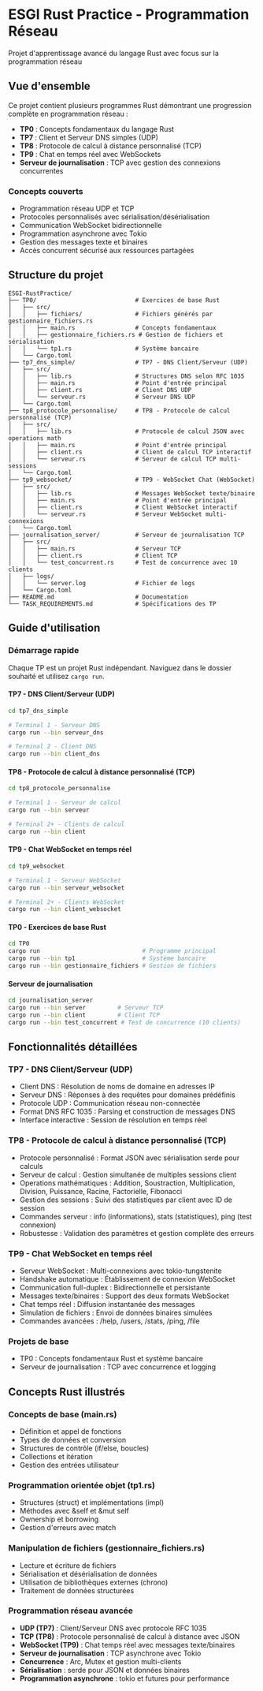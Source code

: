 # ESGI Rust Practice - Programmation Réseau

Projet d'apprentissage avancé du langage Rust avec focus sur la programmation réseau

## Vue d'ensemble

Ce projet contient plusieurs programmes Rust démontrant une progression complète en programmation réseau :
- **TP0** : Concepts fondamentaux du langage Rust
- **TP7** : Client et Serveur DNS simples (UDP)
- **TP8** : Protocole de calcul à distance personnalisé (TCP)
- **TP9** : Chat en temps réel avec WebSockets
- **Serveur de journalisation** : TCP avec gestion des connexions concurrentes

### Concepts couverts
- Programmation réseau UDP et TCP
- Protocoles personnalisés avec sérialisation/désérialisation
- Communication WebSocket bidirectionnelle
- Programmation asynchrone avec Tokio
- Gestion des messages texte et binaires
- Accès concurrent sécurisé aux ressources partagées


## Structure du projet

```
ESGI-RustPractice/
├── TP0/                            # Exercices de base Rust
│   ├── src/
│   │   ├── fichiers/               # Fichiers générés par gestionnaire_fichiers.rs
│   │   ├── main.rs                 # Concepts fondamentaux
│   │   ├── gestionnaire_fichiers.rs # Gestion de fichiers et sérialisation
│   │   └── tp1.rs                  # Système bancaire
│   └── Cargo.toml
├── tp7_dns_simple/                 # TP7 - DNS Client/Serveur (UDP)
│   ├── src/
│   │   ├── lib.rs                  # Structures DNS selon RFC 1035
│   │   ├── main.rs                 # Point d'entrée principal
│   │   ├── client.rs               # Client DNS UDP
│   │   └── serveur.rs              # Serveur DNS UDP
│   └── Cargo.toml
├── tp8_protocole_personnalise/     # TP8 - Protocole de calcul personnalisé (TCP)
│   ├── src/
│   │   ├── lib.rs                  # Protocole de calcul JSON avec operations math
│   │   ├── main.rs                 # Point d'entrée principal
│   │   ├── client.rs               # Client de calcul TCP interactif
│   │   └── serveur.rs              # Serveur de calcul TCP multi-sessions
│   └── Cargo.toml
├── tp9_websocket/                  # TP9 - WebSocket Chat (WebSocket)
│   ├── src/
│   │   ├── lib.rs                  # Messages WebSocket texte/binaire
│   │   ├── main.rs                 # Point d'entrée principal
│   │   ├── client.rs               # Client WebSocket interactif
│   │   └── serveur.rs              # Serveur WebSocket multi-connexions
│   └── Cargo.toml
├── journalisation_server/          # Serveur de journalisation TCP
│   ├── src/
│   │   ├── main.rs                 # Serveur TCP
│   │   ├── client.rs               # Client TCP
│   │   └── test_concurrent.rs      # Test de concurrence avec 10 clients
│   ├── logs/
│   │   └── server.log              # Fichier de logs
│   └── Cargo.toml
├── README.md                       # Documentation
└── TASK_REQUIREMENTS.md            # Spécifications des TP
```

## Guide d'utilisation

### Démarrage rapide

Chaque TP est un projet Rust indépendant. Naviguez dans le dossier souhaité et utilisez `cargo run`.

#### TP7 - DNS Client/Serveur (UDP)
```bash
cd tp7_dns_simple

# Terminal 1 - Serveur DNS
cargo run --bin serveur_dns

# Terminal 2 - Client DNS
cargo run --bin client_dns
```

#### TP8 - Protocole de calcul à distance personnalisé (TCP)
```bash
cd tp8_protocole_personnalise

# Terminal 1 - Serveur de calcul
cargo run --bin serveur

# Terminal 2+ - Clients de calcul
cargo run --bin client
```

#### TP9 - Chat WebSocket en temps réel
```bash
cd tp9_websocket

# Terminal 1 - Serveur WebSocket
cargo run --bin serveur_websocket

# Terminal 2+ - Clients WebSocket
cargo run --bin client_websocket
```

#### TP0 - Exercices de base Rust
```bash
cd TP0
cargo run                             # Programme principal
cargo run --bin tp1                   # Système bancaire
cargo run --bin gestionnaire_fichiers # Gestion de fichiers
```

#### Serveur de journalisation
```bash
cd journalisation_server
cargo run --bin server         # Serveur TCP
cargo run --bin client         # Client TCP
cargo run --bin test_concurrent # Test de concurrence (10 clients)
```

## Fonctionnalités détaillées

### TP7 - DNS Client/Serveur (UDP)
- Client DNS : Résolution de noms de domaine en adresses IP
- Serveur DNS : Réponses à des requêtes pour domaines prédéfinis
- Protocole UDP : Communication réseau non-connectée
- Format DNS RFC 1035 : Parsing et construction de messages DNS
- Interface interactive : Session de résolution en temps réel

### TP8 - Protocole de calcul à distance personnalisé (TCP)
- Protocole personnalisé : Format JSON avec sérialisation serde pour calculs
- Serveur de calcul : Gestion simultanée de multiples sessions client
- Operations mathématiques : Addition, Soustraction, Multiplication, Division, Puissance, Racine, Factorielle, Fibonacci
- Gestion des sessions : Suivi des statistiques par client avec ID de session
- Commandes serveur : info (informations), stats (statistiques), ping (test connexion)
- Robustesse : Validation des paramètres et gestion complète des erreurs

### TP9 - Chat WebSocket en temps réel
- Serveur WebSocket : Multi-connexions avec tokio-tungstenite
- Handshake automatique : Établissement de connexion WebSocket
- Communication full-duplex : Bidirectionnelle et persistante
- Messages texte/binaires : Support des deux formats WebSocket
- Chat temps réel : Diffusion instantanée des messages
- Simulation de fichiers : Envoi de données binaires simulées
- Commandes avancées : /help, /users, /stats, /ping, /file

### Projets de base
- TP0 : Concepts fondamentaux Rust et système bancaire
- Serveur de journalisation : TCP avec concurrence et logging

## Concepts Rust illustrés

### Concepts de base (main.rs)
- Définition et appel de fonctions
- Types de données et conversion
- Structures de contrôle (if/else, boucles)
- Collections et itération
- Gestion des entrées utilisateur

### Programmation orientée objet (tp1.rs)
- Structures (struct) et implémentations (impl)
- Méthodes avec &self et &mut self
- Ownership et borrowing
- Gestion d'erreurs avec match

### Manipulation de fichiers (gestionnaire_fichiers.rs)
- Lecture et écriture de fichiers
- Sérialisation et désérialisation de données
- Utilisation de bibliothèques externes (chrono)
- Traitement de données structurées

### Programmation réseau avancée
- **UDP (TP7)** : Client/Serveur DNS avec protocole RFC 1035
- **TCP (TP8)** : Protocole personnalisé de calcul à distance avec JSON
- **WebSocket (TP9)** : Chat temps réel avec messages texte/binaires
- **Serveur de journalisation** : TCP asynchrone avec Tokio
- **Concurrence** : Arc, Mutex et gestion multi-clients
- **Sérialisation** : serde pour JSON et données binaires
- **Programmation asynchrone** : tokio et futures pour performance
